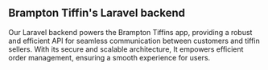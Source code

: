 ## Brampton Tiffin's Laravel backend

Our Laravel backend powers the Brampton Tiffins app, providing a robust and efficient API for seamless communication between customers and tiffin sellers. With its secure and scalable architecture, It empowers efficient order management, ensuring a smooth experience for users.